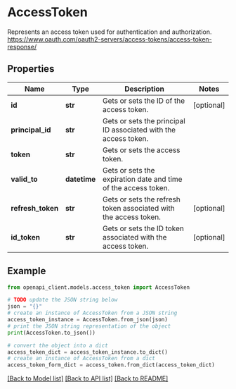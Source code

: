 # AccessToken

Represents an access token used for authentication and authorization.  https://www.oauth.com/oauth2-servers/access-tokens/access-token-response/

## Properties

Name | Type | Description | Notes
------------ | ------------- | ------------- | -------------
**id** | **str** | Gets or sets the ID of the access token. | [optional] 
**principal_id** | **str** | Gets or sets the principal ID associated with the access token. | 
**token** | **str** | Gets or sets the access token. | 
**valid_to** | **datetime** | Gets or sets the expiration date and time of the access token. | 
**refresh_token** | **str** | Gets or sets the refresh token associated with the access token. | [optional] 
**id_token** | **str** | Gets or sets the ID token associated with the access token. | [optional] 

## Example

```python
from openapi_client.models.access_token import AccessToken

# TODO update the JSON string below
json = "{}"
# create an instance of AccessToken from a JSON string
access_token_instance = AccessToken.from_json(json)
# print the JSON string representation of the object
print(AccessToken.to_json())

# convert the object into a dict
access_token_dict = access_token_instance.to_dict()
# create an instance of AccessToken from a dict
access_token_form_dict = access_token.from_dict(access_token_dict)
```
[[Back to Model list]](../README.md#documentation-for-models) [[Back to API list]](../README.md#documentation-for-api-endpoints) [[Back to README]](../README.md)



